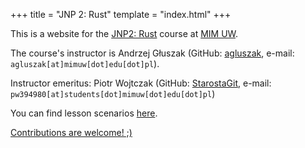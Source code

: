 +++
title = "JNP 2: Rust"
template = "index.html"
+++

This is a website for the [JNP2: Rust](https://usosweb.mimuw.edu.pl/kontroler.php?_action=katalog2%2Fprzedmioty%2FpokazPrzedmiot&kod=1000-224bJNP2&lang=en) course at [MIM UW](https://mimuw.edu.pl/).

The course's instructor is Andrzej Głuszak (GitHub: [agluszak](https://github.com/agluszak), e-mail: `agluszak[at]mimuw[dot]edu[dot]pl`).

Instructor emeritus: Piotr Wojtczak (GitHub: [StarostaGit](https://github.com/StarostaGit), e-mail: `pw394980[at]students[dot]mimuw[dot]edu[dot]pl`)

You can find lesson scenarios [here](lessons/).

[Contributions are welcome! ;)](https://github.com/mimuw-jnp2-rust/mimuw-jnp2-rust.github.io)
